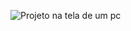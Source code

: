 ![Projeto na tela de um pc](https://github.com/AlissonPyrrho/Projeto-receitas/blob/master/Projeto%20p%C3%A1gina%20de%20receitas.png)

